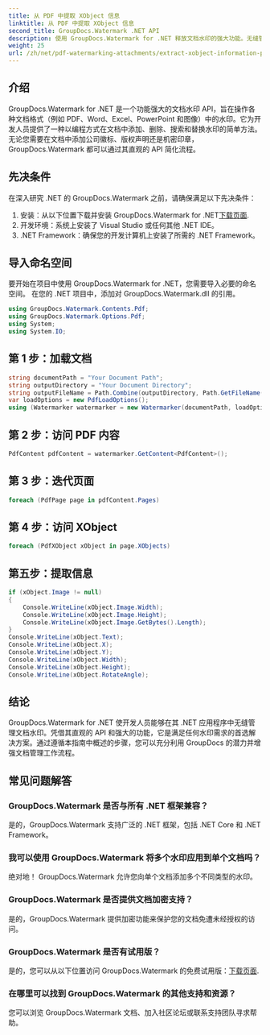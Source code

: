 ```yaml
---
title: 从 PDF 中提取 XObject 信息
linktitle: 从 PDF 中提取 XObject 信息
second_title: GroupDocs.Watermark .NET API
description: 使用 GroupDocs.Watermark for .NET 释放文档水印的强大功能。无缝管理 PDF、Word 文档和图像中的水印。
weight: 25
url: /zh/net/pdf-watermarking-attachments/extract-xobject-information-pdf/
---
```

## 介绍
GroupDocs.Watermark for .NET 是一个功能强大的文档水印 API，旨在操作各种文档格式（例如 PDF、Word、Excel、PowerPoint 和图像）中的水印。它为开发人员提供了一种以编程方式在文档中添加、删除、搜索和替换水印的简单方法。无论您需要在文档中添加公司徽标、版权声明还是机密印章，GroupDocs.Watermark 都可以通过其直观的 API 简化流程。
## 先决条件
在深入研究 .NET 的 GroupDocs.Watermark 之前，请确保满足以下先决条件：
1. 安装：从以下位置下载并安装 GroupDocs.Watermark for .NET[下载页面](https://releases.groupdocs.com/Watermark/net/).
2. 开发环境：系统上安装了 Visual Studio 或任何其他 .NET IDE。
3. .NET Framework：确保您的开发计算机上安装了所需的 .NET Framework。

## 导入命名空间
要开始在项目中使用 GroupDocs.Watermark for .NET，您需要导入必要的命名空间。
在您的 .NET 项目中，添加对 GroupDocs.Watermark.dll 的引用。
```csharp
using GroupDocs.Watermark.Contents.Pdf;
using GroupDocs.Watermark.Options.Pdf;
using System;
using System.IO;
```
## 第 1 步：加载文档
```csharp
string documentPath = "Your Document Path";
string outputDirectory = "Your Document Directory";
string outputFileName = Path.Combine(outputDirectory, Path.GetFileName(documentPath));
var loadOptions = new PdfLoadOptions();
using (Watermarker watermarker = new Watermarker(documentPath, loadOptions))
```
## 第 2 步：访问 PDF 内容
```csharp
PdfContent pdfContent = watermarker.GetContent<PdfContent>();
```
## 第 3 步：迭代页面
```csharp
foreach (PdfPage page in pdfContent.Pages)
```
## 第 4 步：访问 XObject
```csharp
foreach (PdfXObject xObject in page.XObjects)
```
## 第五步：提取信息
```csharp
if (xObject.Image != null)
{
    Console.WriteLine(xObject.Image.Width);
    Console.WriteLine(xObject.Image.Height);
    Console.WriteLine(xObject.Image.GetBytes().Length);
}
Console.WriteLine(xObject.Text);
Console.WriteLine(xObject.X);
Console.WriteLine(xObject.Y);
Console.WriteLine(xObject.Width);
Console.WriteLine(xObject.Height);
Console.WriteLine(xObject.RotateAngle);
```

## 结论
GroupDocs.Watermark for .NET 使开发人员能够在其 .NET 应用程序中无缝管理文档水印。凭借其直观的 API 和强大的功能，它是满足任何水印需求的首选解决方案。通过遵循本指南中概述的步骤，您可以充分利用 GroupDocs 的潜力并增强文档管理工作流程。
## 常见问题解答
### GroupDocs.Watermark 是否与所有 .NET 框架兼容？
是的，GroupDocs.Watermark 支持广泛的 .NET 框架，包括 .NET Core 和 .NET Framework。
### 我可以使用 GroupDocs.Watermark 将多个水印应用到单个文档吗？
绝对地！ GroupDocs.Watermark 允许您向单个文档添加多个不同类型的水印。
### GroupDocs.Watermark 是否提供文档加密支持？
是的，GroupDocs.Watermark 提供加密功能来保护您的文档免遭未经授权的访问。
### GroupDocs.Watermark 是否有试用版？
是的，您可以从以下位置访问 GroupDocs.Watermark 的免费试用版：[下载页面](https://releases.groupdocs.com/).
### 在哪里可以找到 GroupDocs.Watermark 的其他支持和资源？
您可以浏览 GroupDocs.Watermark 文档、加入社区论坛或联系支持团队寻求帮助。